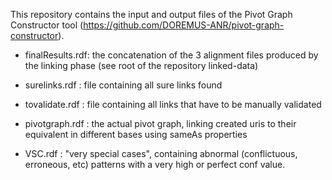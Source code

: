 This repository contains the input and output files of the Pivot Graph Constructor tool (https://github.com/DOREMUS-ANR/pivot-graph-constructor).

- finalResults.rdf: the concatenation of the 3 alignment files produced by the linking phase (see root of the repository linked-data)

- surelinks.rdf  : file containing all sure links found
- tovalidate.rdf : file containing all links that have to be manually validated
- pivotgraph.rdf : the actual pivot graph, linking created uris to their equivalent in different bases using sameAs properties
- VSC.rdf        : "very special cases", containing abnormal (conflictuous, erroneous, etc) patterns with a very high or perfect conf value. 
